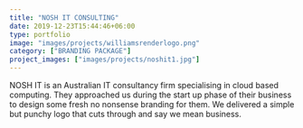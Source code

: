 ```yaml
---
title: "NOSH IT CONSULTING"
date: 2019-12-23T15:44:46+06:00
type: portfolio
image: "images/projects/williamsrenderlogo.png"
category: ["BRANDING PACKAGE"]
project_images: ["images/projects/noshit1.jpg"]
---
```

NOSH IT is an Australian IT consultancy firm specialising in cloud based computing. They approached us during the start up phase of their business to design some fresh no nonsense branding for them. We delivered a simple but punchy logo that cuts through and say we mean business.